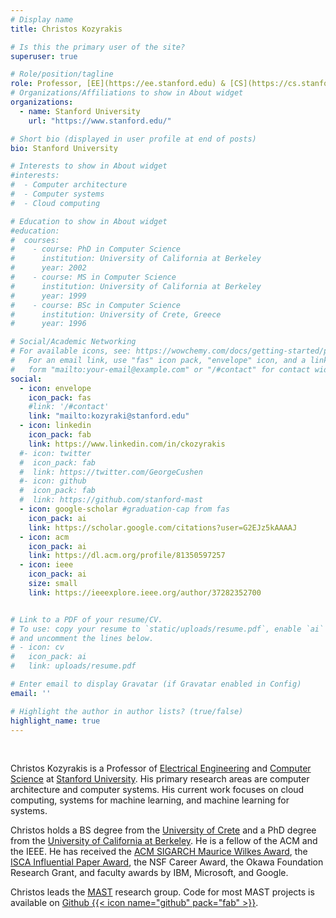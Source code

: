 ```yaml
---
# Display name
title: Christos Kozyrakis

# Is this the primary user of the site?
superuser: true

# Role/position/tagline
role: Professor, [EE](https://ee.stanford.edu) & [CS](https://cs.stanford.edu)
# Organizations/Affiliations to show in About widget
organizations:
  - name: Stanford University
    url: "https://www.stanford.edu/"

# Short bio (displayed in user profile at end of posts)
bio: Stanford University

# Interests to show in About widget
#interests:
#  - Computer architecture
#  - Computer systems
#  - Cloud computing

# Education to show in About widget
#education:
#  courses:
#    - course: PhD in Computer Science
#      institution: University of California at Berkeley
#      year: 2002
#    - course: MS in Computer Science
#      institution: University of California at Berkeley
#      year: 1999
#    - course: BSc in Computer Science
#      institution: University of Crete, Greece
#      year: 1996

# Social/Academic Networking
# For available icons, see: https://wowchemy.com/docs/getting-started/page-builder/#icons
#   For an email link, use "fas" icon pack, "envelope" icon, and a link in the
#   form "mailto:your-email@example.com" or "/#contact" for contact widget.
social:
  - icon: envelope
    icon_pack: fas
    #link: '/#contact'
    link: "mailto:kozyraki@stanford.edu"
  - icon: linkedin
    icon_pack: fab
    link: https://www.linkedin.com/in/ckozyrakis
  #- icon: twitter
  #  icon_pack: fab
  #  link: https://twitter.com/GeorgeCushen
  #- icon: github
  #  icon_pack: fab
  #  link: https://github.com/stanford-mast
  - icon: google-scholar #graduation-cap from fas
    icon_pack: ai
    link: https://scholar.google.com/citations?user=G2EJz5kAAAAJ
  - icon: acm
    icon_pack: ai
    link: https://dl.acm.org/profile/81350597257
  - icon: ieee
    icon_pack: ai
    size: small
    link: https://ieeexplore.ieee.org/author/37282352700


# Link to a PDF of your resume/CV.
# To use: copy your resume to `static/uploads/resume.pdf`, enable `ai` icons in `params.toml`,
# and uncomment the lines below.
# - icon: cv
#   icon_pack: ai
#   link: uploads/resume.pdf

# Enter email to display Gravatar (if Gravatar enabled in Config)
email: ''

# Highlight the author in author lists? (true/false)
highlight_name: true
---
```


<br/>

Christos Kozyrakis is a Professor of [Electrical Engineering](https://ee.stanford.edu) and [Computer Science](https://cs.stanford.edu) at [Stanford University](https://www.stanford.edu). His primary research areas are computer architecture and computer systems. His current work focuses on cloud computing, systems for machine learning, and machine learning for systems.   

Christos holds a BS degree from the [University of Crete](https://www.csd.uoc.gr/) and a PhD degree from the [University of California at Berkeley](https://cs.berkeley.edu/). He is a fellow of the ACM and the IEEE. He has received the [ACM SIGARCH Maurice Wilkes Award](https://www.sigarch.org/benefit/awards/acm-sigarch-maurice-wilkes-award/), the [ISCA Influential Paper Award](https://www.sigarch.org/benefit/awards/acm-sigarchieee-cs-tcca-influential-isca-paper-award/), the NSF Career Award, the Okawa Foundation Research Grant, and faculty awards by IBM, Microsoft, and Google. 

Christos leads the [MAST](https://mast.stanford.edu) research group. Code for most MAST projects is available on [Github {{< icon name="github" pack="fab" >}}](https://www.github.com/stanford-mast). 